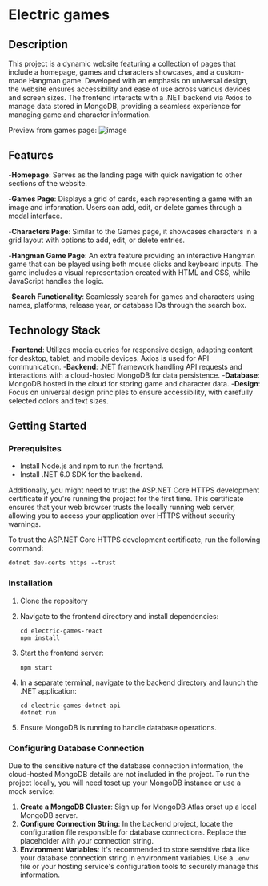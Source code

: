 # Electric games

## Description

This project is a dynamic website featuring a collection of pages that include a homepage, games and characters showcases, and a custom-made Hangman game. Developed with an emphasis on universal design, the website ensures accessibility and ease of use across various devices and screen sizes. The frontend interacts with a .NET backend via Axios to manage data stored in MongoDB, providing a seamless experience for managing game and character information.

Preview from games page:
![image](https://github.com/AugustElvevold/electric_games_react/assets/89490288/c95cc8af-9296-4be4-9d26-6cc5dea6f175)

## Features

-**Homepage**: Serves as the landing page with quick navigation to other sections of the website.

-**Games Page**: Displays a grid of cards, each representing a game with an image and information. Users can add, edit, or delete games through a modal interface.

-**Characters Page**: Similar to the Games page, it showcases characters in a grid layout with options to add, edit, or delete entries.

-**Hangman Game Page**: An extra feature providing an interactive Hangman game that can be played using both mouse clicks and keyboard inputs. The game includes a visual representation created with HTML and CSS, while JavaScript handles the logic.

-**Search Functionality**: Seamlessly search for games and characters using names, platforms, release year, or database IDs through the search box.

## Technology Stack

-**Frontend**: Utilizes media queries for responsive design, adapting content for desktop, tablet, and mobile devices. Axios is used for API communication.
-**Backend**: .NET framework handling API requests and interactions with a cloud-hosted MongoDB for data persistence.
-**Database**: MongoDB hosted in the cloud for storing game and character data.
-**Design**: Focus on universal design principles to ensure accessibility, with carefully selected colors and text sizes.

## Getting Started

### Prerequisites

- Install Node.js and npm to run the frontend.
- Install .NET 6.0 SDK for the backend.

Additionally, you might need to trust the ASP.NET Core HTTPS development certificate if you're running the project for the first time. This certificate ensures that your web browser trusts the locally running web server, allowing you to access your application over HTTPS without security warnings.

To trust the ASP.NET Core HTTPS development certificate, run the following command:

```
dotnet dev-certs https --trust
```

### Installation

1. Clone the repository
2. Navigate to the frontend directory and install dependencies:

   ```
   cd electric-games-react
   npm install
   ```
3. Start the frontend server:

   ```
   npm start
   ```
4. In a separate terminal, navigate to the backend directory and launch the .NET application:

   ```
   cd electric-games-dotnet-api
   dotnet run
   ```
5. Ensure MongoDB is running to handle database operations.

### Configuring Database Connection

Due to the sensitive nature of the database connection information, the cloud-hosted MongoDB details are not included in the project. To run the project locally, you will need toset up your MongoDB instance or use a mock service:

1. **Create a MongoDB Cluster**: Sign up for MongoDB Atlas orset up a local MongoDB server.
2. **Configure Connection String**: In the backend project, locate the configuration file responsible for database connections. Replace the placeholder with your connection string.
3. **Environment Variables**: It's recommended to store sensitive data like your database connection string in environment variables. Use a `.env` file or your hosting service's configuration tools to securely manage this information.
